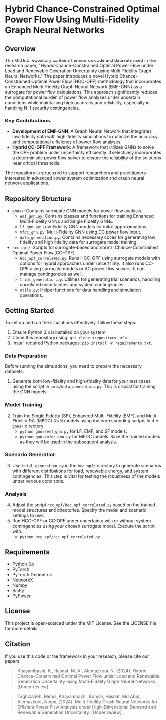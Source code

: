 # Hybrid Chance-Constrained Optimal Power Flow Using Multi-Fidelity Graph Neural Networks

## Overview
This GitHub repository contains the source code and datasets used in the research paper, "Hybrid Chance-Constrained Optimal Power Flow under Load and Renewable Generation Uncertainty using Multi-Fidelity Graph Neural Networks." The paper introduces a novel Hybrid Chance-Constrained Optimal Power Flow (HCC-OPF) methodology that incorporates an Enhanced Multi-Fidelity Graph Neural Network (EMF-GNN) as a surrogate for power flow calculations. This approach significantly reduces the computational burden of power flow analyses under uncertain conditions while maintaining high accuracy and reliability, especially in handling N-1 security contingencies.

### Key Contributions:
- **Development of EMF-GNN**: A Graph Neural Network that integrates low-fidelity data with high-fidelity simulations to optimize the accuracy and computational efficiency of power flow analyses.
- **Hybrid CC-OPF Framework**: A framework that utilizes GNNs to solve the OPF problem under uncertainty efficiently. It selectively incorporates a deterministic power flow solver to ensure the reliability of the solutions near critical thresholds.


The repository is structured to support researchers and practitioners interested in advanced power system optimization and graph neural network applications.

## Repository Structure
- `gnns/`: Contains surrogate GNN models for power flow analysis.
  - `emf_gnn.py`: Contains classes and functions for training Enhanced Multi-Fidelity GNNs and Single Fidelity GNNs.
  - `lf_gnn.py`: Low-Fidelity GNN models for initial approximations.
  - `mfdc_gnn.py`: Multi-Fidelity GNN using DC power flow input.
  - `data_generation.py`: Contains necessary codes for generating low fidelity and high fidelity data for surrogate model training.
- `hcc_opf/`: Scripts for surrogate-based and normal Chance-Constrained Optimal Power Flow (CC-OPF).
  - `hcc_opf_correlated.py`: Runs HCC-OPF using surrogate models with options for hybrid approaches under uncertainty. It also runs CC-OPF using surrogate models or AC power flow solvers. It can manage contingencies as well.
  - `trial_generation.py`: Utilities for generating trial scenarios, handling correlated uncertainties and system contingencies.
  - `utils.py`: Helper functions for data handling and simulation operations.

## Getting Started
To set up and run the simulations effectively, follow these steps:

1. Ensure Python 3.x is installed on your system.
2. Clone this repository using: `git clone <repository-url>`.
3. Install required Python packages: `pip install -r requirements.txt`.

### Data Preparation
Before running the simulations, you need to prepare the necessary datasets:
1. Generate both low-fidelity and high-fidelity data for your test cases using the script in `gnns/data_generation.py`. This is crucial for training the GNN models.

### Model Training
2. Train the Single Fidelity (SF), Enhanced Multi-Fidelity (EMF), and Multi-Fidelity DC (MFDC) GNN models using the corresponding scripts in the `gnns/` directory:
   - `python gnns/emf_gnn.py` for LF, EMF, and SF models.
   - `python gnns/mfdc_gnn.py` for MFDC models.
   Save the trained models as they will be used in the subsequent analysis.

### Scenario Generation
3. Use `trial_generation.py` in the `hcc_opf/` directory to generate scenarios with different distributions for load, renewable energy, and system contingencies. This step is vital for testing the robustness of the models under various conditions.

### Analysis
4. Adjust the script `hcc_opf/hcc_opf_correlated.py` based on the trained model structures and directories. Specify the model and scenario settings to use.
5. Run HCC-OPF or CC-OPF under uncertainty with or without system contingencies using your chosen surrogate model. Execute the script with:
   - `python hcc_opf/hcc_opf_correlated.py`

## Requirements
- Python 3.x
- PyTorch
- PyTorch Geometric
- NetworkX
- Numpy
- SciPy
- PyPower

## License
This project is open-sourced under the MIT License. See the LICENSE file for more details.

## Citation
If you use this code or the framework in your research, please cite our papers:

> Khayambashi, K., Hasnat, M. A., Alemazkoor, N. (2024). Hybrid Chance-Constrained Optimal Power Flow under Load and Renewable Generation Uncertainty using Multi-Fidelity Graph Neural Networks. [Under review].

> Taghizadeh, Mehdi, Khayambashi, Kamiar, Hasnat, Md Abul, Alemazkoor, Negin. (2024). Multi-fidelity Graph Neural Networks for Efficient Power Flow Analysis under High-Dimensional Demand and Renewable Generation Uncertainty. [Under review].
